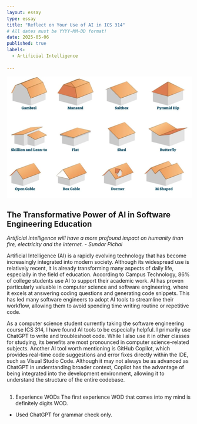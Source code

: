 ```yaml
---
layout: essay
type: essay
title: "Reflect on Your Use of AI in ICS 314"
# All dates must be YYYY-MM-DD format!
date: 2025-05-06
published: true
labels:
  - Artificial Intelligence

---
```


<img class="img-fluid" src="../img/Code-Once,-Build-Everywhere/roof.webp">

## The Transformative Power of AI in Software Engineering Education

*Artificial intelligence will have a more profound impact on humanity than fire, electricity and the internet. - Sundar Pichai*

Artificial Intelligence (AI) is a rapidly evolving technology that has become increasingly integrated into modern society. Although its widespread use is relatively recent, it is already transforming many aspects of daily life, especially in the field of education. According to Campus Technology, 86% of college students use AI to support their academic work. AI has proven particularly valuable in computer science and software engineering, where it excels at answering coding questions and generating code snippets. This has led many software engineers to adopt AI tools to streamline their workflow, allowing them to avoid spending time writing routine or repetitive code.

As a computer science student currently taking the software engineering course ICS 314, I have found AI tools to be especially helpful. I primarily use ChatGPT to write and troubleshoot code. While I also use it in other classes for studying, its benefits are most pronounced in computer science-related subjects. Another AI tool worth mentioning is GitHub Copilot, which provides real-time code suggestions and error fixes directly within the IDE, such as Visual Studio Code. Although it may not always be as advanced as ChatGPT in understanding broader context, Copilot has the advantage of being integrated into the development environment, allowing it to understand the structure of the entire codebase. 

## 

1. Experience WODs
The first experience WOD that comes into my mind is definitely digits WOD.

- Used ChatGPT for grammar check only.
